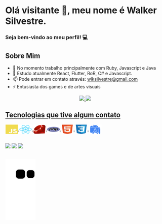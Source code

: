 # Olá visitante 👋, meu nome é Walker Silvestre.
### Seja bem-vindo ao meu perfil! 💻

## Sobre Mim
- 🔭 No momento trabalho principalmente com Ruby, Javascript e Java
- 🌱 Estudo atualmente React, Flutter, RoR, C# e Javascript.
- 📫 Pode entrar em contato através: wlksilvestre@gmail.com
- ⚡ Entusiasta dos games e de artes visuais

<div align="center">
  <a href="https://github.com/JohnAndante">
  <img height="160em" src="https://github-readme-stats.vercel.app/api?username=johnandante&show_icons=true&theme=dark&include_all_commits=true&count_private=true"/>
  <img height="160em" src="https://github-readme-stats.vercel.app/api/top-langs/?username=johnandante&layout=compact&langs_count=7&theme=dark"/>
</div>
  
## Tecnologias que tive algum contato
<div style="display: inline_block">
  <img align="center" alt="Js"    height="30" width="40" src="https://raw.githubusercontent.com/devicons/devicon/master/icons/javascript/javascript-plain.svg">
  <img align="center" alt="React" height="30" width="40" src="https://raw.githubusercontent.com/devicons/devicon/master/icons/react/react-original.svg">
  <img align="center" alt="Ruby"  height="30" width="40" src="https://raw.githubusercontent.com/devicons/devicon/master/icons/ruby/ruby-original.svg">
  <img align="center" alt="PHP"   height="30" width="40" src="https://raw.githubusercontent.com/devicons/devicon/master/icons/php/php-original.svg">
  <img align="center" alt="HTML"  height="30" width="40" src="https://raw.githubusercontent.com/devicons/devicon/master/icons/html5/html5-original.svg">
  <img align="center" alt="CSS"   height="30" width="40" src="https://raw.githubusercontent.com/devicons/devicon/master/icons/css3/css3-original.svg">
  <img align="center" alt="Android Studio"    height="30" width="40" src="https://raw.githubusercontent.com/devicons/devicon/master/icons/androidstudio/androidstudio-plain.svg">
</div>
  
 ##
  
<div>
  <a href="https://instagram.com/vishwalker/" target="_blank"><img src="https://img.shields.io/badge/-Instagram-%23E4405F?style=for-the-badge&logo=instagram&logoColor=white" target="_blank"></a>
  <a href = "mailto:wlksilvestre@gmail.com"><img src="https://img.shields.io/badge/-Gmail-%23333?style=for-the-badge&logo=gmail&logoColor=white" target="_blank"></a>
  <a href="https://www.linkedin.com/in/walker-silvestre/" target="_blank"><img src="https://img.shields.io/badge/-LinkedIn-%230077B5?style=for-the-badge&logo=linkedin&logoColor=white" target="_blank"></a> 
 
  ##
  
  ![Snake animation](https://github.com/JohnAndante/JohnAndante/blob/output/github-contribution-grid-snake.svg)
 

